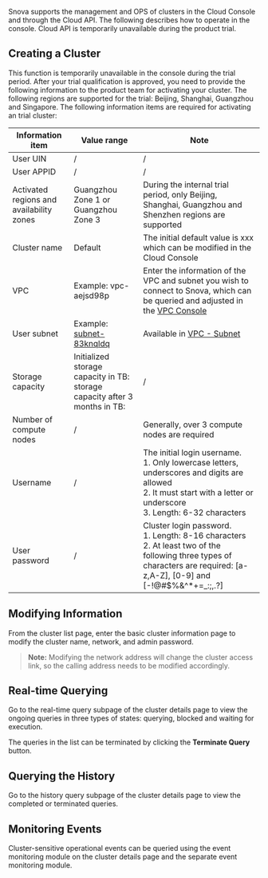 Snova supports the management and OPS of clusters in the Cloud Console and through the Cloud API. The following describes how to operate in the console. Cloud API is temporarily unavailable during the product trial.

## Creating a Cluster

This function is temporarily unavailable in the console during the trial period. After your trial qualification is approved, you need to provide the following information to the product team for activating your cluster. The following regions are supported for the trial: Beijing, Shanghai, Guangzhou and Singapore. The following information items are required for activating an trial cluster:

| Information item | Value range | Note |
| --------------- | ------------------------------------------------------------ | ------------------------------------------------------------ |
| User UIN         | /                                                            | /                                                            |
| User APPID       | /                                                            | /                                                            |
| Activated regions and availability zones | Guangzhou Zone 1 or Guangzhou Zone 3 | During the internal trial period, only Beijing, Shanghai, Guangzhou and Shenzhen regions are supported |
| Cluster name | Default | The initial default value is xxx which can be modified in the Cloud Console |
| VPC | Example: vpc-aejsd98p | Enter the information of the VPC and subnet you wish to connect to Snova, which can be queried and adjusted in the [VPC Console](https://console.cloud.tencent.com/vpc/vpc?rid=5) |
| User subnet | Example: [subnet-83knqldq](https://console.cloud.tencent.com/vpc/subnet?regionId=-1&subnetId=subnet-83knqldq) | Available in [VPC - Subnet](https://console.cloud.tencent.com/vpc/subnet?rid=1) |
| Storage capacity | Initialized storage capacity in TB: storage capacity after 3 months in TB: | / |
| Number of compute nodes | / | Generally, over 3 compute nodes are required |
| Username | / | The initial login username. <br>1. Only lowercase letters, underscores and digits are allowed <br>2. It must start with a letter or underscore <br>3. Length: 6-32 characters |
| User password | / | Cluster login password. <br> 1. Length: 8-16 characters <br>2. At least two of the following three types of characters are required: [a-z,A-Z], [0-9] and [-!@#$%&^*+=_:;,.?] |

## Modifying Information

From the cluster list page, enter the basic cluster information page to modify the cluster name, network, and admin password.

> **Note:**
> Modifying the network address will change the cluster access link, so the calling address needs to be modified accordingly.

## Real-time Querying

Go to the real-time query subpage of the cluster details page to view the ongoing queries in three types of states: querying, blocked and waiting for execution. 

 The queries in the list can be terminated by clicking the **Terminate Query** button.

## Querying the History

Go to the history query subpage of the cluster details page to view the completed or terminated queries.

## Monitoring Events

Cluster-sensitive operational events can be queried using the event monitoring module on the cluster details page and the separate event monitoring module.
